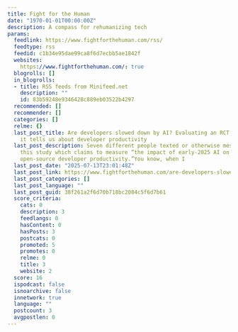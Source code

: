 ```yaml
---
title: Fight for the Human
date: "1970-01-01T00:00:00Z"
description: A compass for rehumanizing tech
params:
  feedlink: https://www.fightforthehuman.com/rss/
  feedtype: rss
  feedid: c1b34e95dae99ca8f6d7ecbb5ae1842f
  websites:
    https://www.fightforthehuman.com/: true
  blogrolls: []
  in_blogrolls:
  - title: RSS feeds from Minifeed.net
    description: ""
    id: 83b59248e9346428c889eb03522b4297
  recommended: []
  recommender: []
  categories: []
  relme: {}
  last_post_title: Are developers slowed down by AI? Evaluating an RCT (?) and what
    it tells us about developer productivity
  last_post_description: Seven different people texted or otherwise messaged me about
    this study which claims to measure “the impact of early-2025 AI on experienced
    open-source developer productivity.”You know, when I
  last_post_date: "2025-07-13T23:01:48Z"
  last_post_link: https://www.fightforthehuman.com/are-developers-slowed-down-by-ai-evaluating-an-rct-and-what-it-tells-us-about-developer-productivity/
  last_post_categories: []
  last_post_language: ""
  last_post_guid: 38f261a2f6d70b718bc2084c5f6d7b61
  score_criteria:
    cats: 0
    description: 3
    feedlangs: 0
    hasContent: 0
    hasPosts: 3
    postcats: 0
    promoted: 5
    promotes: 0
    relme: 0
    title: 3
    website: 2
  score: 16
  ispodcast: false
  isnoarchive: false
  innetwork: true
  language: ""
  postcount: 3
  avgpostlen: 0
---
```

